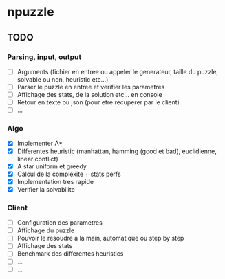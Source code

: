 # npuzzle

## TODO

### Parsing, input, output
- [ ] Arguments (fichier en entree ou appeler le generateur, taille du puzzle, solvable ou non, heuristic etc...)
- [ ] Parser le puzzle en entree et verifier les parametres
- [ ] Affichage des stats, de la solution etc... en console
- [ ] Retour en texte ou json (pour etre recuperer par le client)
- [ ] ...

### Algo
- [X] Implementer A*
- [X] Differentes heuristic (manhattan, hamming (good et bad), euclidienne, linear conflict)
- [X] A star uniform et greedy
- [X] Calcul de la complexite + stats perfs
- [X] Implementation tres rapide
- [X] Verifier la solvabilite

### Client
- [ ] Configuration des parametres
- [ ] Affichage du puzzle
- [ ] Pouvoir le resoudre a la main, automatique ou step by step
- [ ] Affichage des stats
- [ ] Benchmark des differentes heuristics
- [ ] ...
- [ ] ...
